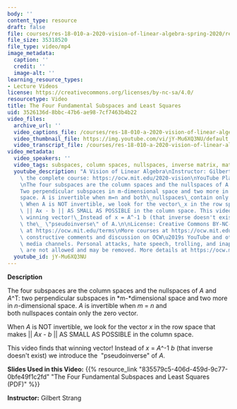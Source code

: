```yaml
---
body: ''
content_type: resource
draft: false
file: courses/res-18-010-a-2020-vision-of-linear-algebra-spring-2020/res-18010-strang-part-1-version-2_360p_16_9.mp4
file_size: 35318520
file_type: video/mp4
image_metadata:
  caption: ''
  credit: ''
  image-alt: ''
learning_resource_types:
- Lecture Videos
license: https://creativecommons.org/licenses/by-nc-sa/4.0/
resourcetype: Video
title: The Four Fundamental Subspaces and Least Squares
uid: 3526136d-8bbc-47b6-ae98-7cf7463b4b22
video_files:
  archive_url: ''
  video_captions_file: /courses/res-18-010-a-2020-vision-of-linear-algebra-spring-2020/1mlYzjuS3QRtR_o-DwS8ZLG5mM7abFlg8_transcript.webvtt
  video_thumbnail_file: https://img.youtube.com/vi/jY-Mu6XQ3NU/default.jpg
  video_transcript_file: /courses/res-18-010-a-2020-vision-of-linear-algebra-spring-2020/1mlYzjuS3QRtR_o-DwS8ZLG5mM7abFlg8_transcript.pdf
video_metadata:
  video_speakers: ''
  video_tags: subspaces, column spaces, nullspaces, inverse matrix, matrix pseudoinverse
  youtube_description: "A Vision of Linear Algebra\nInstructor: Gilbert Strang\nView\
    \ the complete course: https://ocw.mit.edu/2020-vision\nYouTube Playlist: https://www.youtube.com/playlist?list=PLUl4u3cNGP61iQEFiWLE21EJCxwmWvvek\n\
    \nThe four subspaces are the column spaces and the nullspaces of A and A^T:\_\
    Two perpendicular subspaces in m-dimensional space and two more in n-dimensional\_\
    space. A is invertible when m=n and both\_nullspaces\_contain only the zero vector.\
    \ When A is NOT invertible, we look for the vector\_x in the row space that makes\
    \ || Ax - b || AS SMALL AS POSSIBLE in the column space. This video finds that\
    \ winning vector!\_Instead of x = A^-1 b (that inverse doesn't exist) we introduce\
    \ the\_ \"pseudoinverse\" of A.\n\nLicense: Creative Commons BY-NC-SA\nMore information\
    \ at https://ocw.mit.edu/terms\nMore courses at https://ocw.mit.edu\n\nWe encourage\
    \ constructive comments and discussion on OCW\u2019s YouTube and other social\
    \ media channels. Personal attacks, hate speech, trolling, and inappropriate comments\
    \ are not allowed and may be removed. More details at https://ocw.mit.edu/comments."
  youtube_id: jY-Mu6XQ3NU
---
```

**Description**

The four subspaces are the column spaces and the nullspaces of *A* and *A*^T: two perpendicular subspaces in *m-*dimensional space and two more in *n*\-dimensional space. *A* is invertible when *m* \= *n* and both nullspaces contain only the zero vector.

When *A* is NOT invertible, we look for the vector *x* in the row space that makes || *Ax* - *b* || AS SMALL AS POSSIBLE in the column space. 

This video finds that winning vector! Instead of *x* = *A*^-1 *b* (that inverse doesn't exist) we introduce the  "pseudoinverse" of *A*.

**Slides Used in this Video:** {{% resource_link "835579c5-406d-459d-9c77-0bfe49f1c2fd" "The Four Fundamental Subspaces and Least Squares (PDF)" %}}

**Instructor:** Gilbert Strang